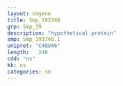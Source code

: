 ```yaml
---
layout: smgene
title: Smp_193740
grp: Smp_19
description: "hypothetical protein"
smp: Smp_193740.1
uniprot: "C4QU46"
length:   246
cdd: "ns"
kk: ns
categories: sm
---
```

